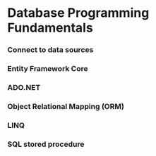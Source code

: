 # Database Programming Fundamentals

### Connect to data sources
### Entity Framework Core
### ADO.NET
### Object Relational Mapping (ORM)
### LINQ
### SQL stored procedure
